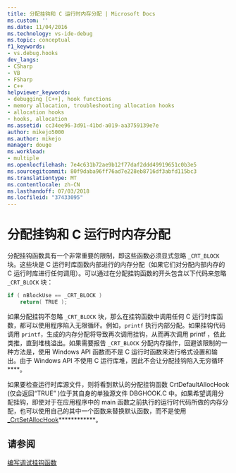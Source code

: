 ```yaml
---
title: 分配挂钩和 C 运行时内存分配 | Microsoft Docs
ms.custom: ''
ms.date: 11/04/2016
ms.technology: vs-ide-debug
ms.topic: conceptual
f1_keywords:
- vs.debug.hooks
dev_langs:
- CSharp
- VB
- FSharp
- C++
helpviewer_keywords:
- debugging [C++], hook functions
- memory allocation, troubleshooting allocation hooks
- allocation hooks
- hooks, allocation
ms.assetid: cc34ee96-3d91-41bd-a019-aa3759139e7e
author: mikejo5000
ms.author: mikejo
manager: douge
ms.workload:
- multiple
ms.openlocfilehash: 7e4c631b72ae9b12f77daf2ddd49919651c0b3e5
ms.sourcegitcommit: 80f9daba96ff76ad7e228eb8716df3abfd115bc3
ms.translationtype: MT
ms.contentlocale: zh-CN
ms.lasthandoff: 07/03/2018
ms.locfileid: "37433095"
---
```

# <a name="allocation-hooks-and-c-run-time-memory-allocations"></a>分配挂钩和 C 运行时内存分配
分配挂钩函数具有一个非常重要的限制，即这些函数必须显式忽略 `_CRT_BLOCK` 块。这些块是 C 运行时库函数内部进行的内存分配（如果它们对分配内部内存的 C 运行时库进行任何调用）。可以通过在分配挂钩函数的开头包含以下代码来忽略 `_CRT_BLOCK` 块：  
  
```cpp
if ( nBlockUse == _CRT_BLOCK )  
    return( TRUE );  
```  
  
 如果分配挂钩不忽略 `_CRT_BLOCK` 块，那么在挂钩函数中调用任何 C 运行时库函数，都可以使用程序陷入无限循环。例如，`printf` 执行内部分配。如果挂钩代码调用 `printf`，生成的内存分配将导致再次调用挂钩，从而再次调用 printf ，依此类推，直到堆栈溢出。如果需要报告 `_CRT_BLOCK` 分配内存操作，回避该限制的一种方法是，使用 Windows API 函数而不是 C 运行时函数来进行格式设置和输出。由于 Windows API 不使用 C 运行库堆，因此不会让分配挂钩陷入无穷循环****。  
  
 如果要检查运行时库源文件，则将看到默认的分配挂钩函数 CrtDefaultAllocHook (仅会返回“TRUE” )位于其自身的单独源文件 DBGHOOK.C 中。如果希望调用分配挂钩，即使对于在应用程序中的 main 函数之前执行的运行时代码所做的内存分配，也可以使用自己的其中一个函数来替换默认函数，而不是使用 [_CrtSetAllocHook](/cpp/c-runtime-library/reference/crtsetallochook)************。  
  
## <a name="see-also"></a>请参阅  
 [编写调试挂钩函数](../debugger/debug-hook-function-writing.md)   
